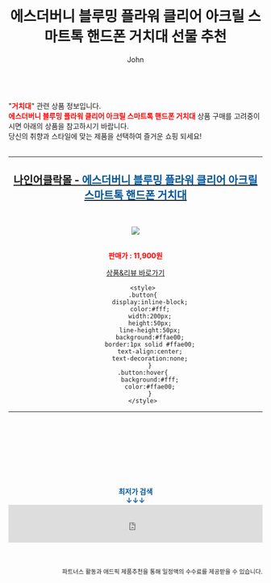 ﻿---
layout: post
title:  "에스더버니 블루밍 플라워 클리어 아크릴 스마트톡 핸드폰 거치대 선물 추천"
author: John
categories: [ 거치대 ]
tags: [ 거치대, 거치대 영어로, 거치대 만들기, 거치대 추천, 거치대 케이스, 거치대 볼헤드, 거치대 충전기, 거치대 뜻, 거치대 흡착판, 거치대 태블릿 휨 ]
image: https://uwinmall.co.kr/web/product/medium/202205/4b4b80f042dc99bcf35a0ab47e8d7293.jpg 
description: "에스더버니 블루밍 플라워 클리어 아크릴 스마트톡 핸드폰 거치대 선물 추천 관련 상품으로 가장 고객 선호도가 높은 제품입니다."
toc: true
toc_sticky: true
---

<br>
"<b><font color='#ff0000'>거치대</font></b>" 관련 상품 정보입니다.
<br>
<b><font color='#ff0000'>에스더버니 블루밍 플라워 클리어 아크릴 스마트톡 핸드폰 거치대</font></b> 상품 구매를 고려중이시면 아래의 상품을 참고하시기 바랍니다.
<br>
당신의 취향과 스타일에 맞는 제품을 선택하여 즐거운 쇼핑 되세요!
<br><br>
<hr>
<p>
    
<center><h2><a href="https://nico.kr/8tiOlF" target="_blank"><b>나인어클락몰 - <font color='#01579B'>에스더버니 블루밍 플라워 클리어 아크릴 스마트톡 핸드폰 거치대</font></b></a></h2><br>

<a href="https://nico.kr/8tiOlF" target="_blank"><img src="https://uwinmall.co.kr/web/product/medium/202205/4b4b80f042dc99bcf35a0ab47e8d7293.jpg"></a><br><br>

<b><font color='#ff0000'>판매가 : 11,900원 </font></b><br>

<a href="https://nico.kr/8tiOlF" target="_blank" class="button">상품&리뷰 바로가기</a><p>

        <style>
        .button{
            display:inline-block;
            color:#fff;
            width:200px;
            height:50px;
            line-height:50px;
            background:#ffae00;
            border:1px solid #ffae00;
            text-align:center;
            text-decoration:none;
            }
        .button:hover{
            background:#fff;
            color:#ffae00;
            }
        </style>

<hr>

<br><br><br><br><br><br><br>
<center><b><font color='#01579B' size='medium'>최저가 검색<br>
↓↓↓</font></b></center>
<center><iframe src="https://coupa.ng/b1Tbjx" width="100%" height="75" frameborder="0" scrolling="no" referrerpolicy="unsafe-url"></iframe></center>
<br><br>
<p>
<small>
    <div align="right">파트너스 활동과 애드픽 제품추천을 통해 일정액의 수수료를 제공받을 수 있습니다.</div>
</small>
</p>
